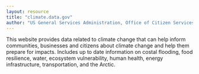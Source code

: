 ```yaml
---
layout: resource
title: "climate.data.gov"
author: "US General Services Administration, Office of Citizen Services and Innovation Technologies"
---
```


This website provides data related to climate change that can help inform communities, businesses and citizens about climate change and help them prepare for impacts. Includes up to date information on costal flooding, food resilience, water, ecosystem vulnerability, human health, energy infrastructure, transportation, and the Arctic.